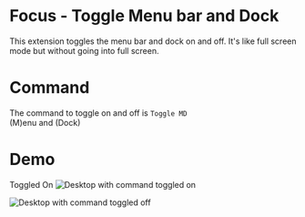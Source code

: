 # Focus - Toggle Menu bar and Dock

This extension toggles the menu bar and dock on and off. It's like full screen mode but without going into full screen.

# Command
The command to toggle on and off is  ``` Toggle MD  ``` <br>
(M)enu and (Dock)

# Demo
Toggled On
![Desktop with command toggled on](assets/toggle-md-on)

![Desktop with command toggled off](assets/toggle-md-off)
